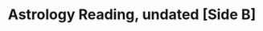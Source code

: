 ---
layout: manifest
title: Astrology Reading, undated [Side B]
manifest_name: astrology-reading-undated-side-b-

---